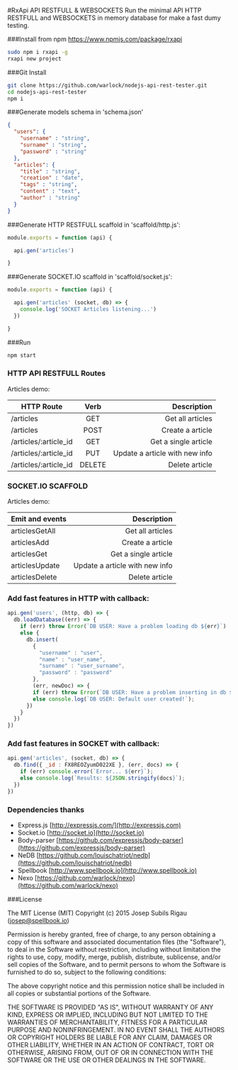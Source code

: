 #RxApi API RESTFULL & WEBSOCKETS
Run the minimal API HTTP RESTFULL and WEBSOCKETS in memory database for make a fast dumy testing.

###Install from npm
https://www.npmjs.com/package/rxapi
```sh
sudo npm i rxapi -g
rxapi new project
```

###Git Install
```sh
git clone https://github.com/warlock/nodejs-api-rest-tester.git
cd nodejs-api-rest-tester
npm i
```


###Generate models schema in 'schema.json'
```json
{
  "users": {
    "username" : "string",
    "surname" : "string",
    "password" : "string"
  },
  "articles": {
    "title" : "string",
    "creation" : "date",
    "tags" : "string",
    "content" : "text",
    "author" : "string"
  }
}

```

###Generate HTTP RESTFULL scaffold in 'scaffold/http.js':
```js
module.exports = function (api) {

  api.gen('articles')

}
```

###Generate SOCKET.IO scaffold in 'scaffold/socket.js':
```js
module.exports = function (api) {

  api.gen('articles' (socket, db) => {
    console.log('SOCKET Articles listening...')
  })

}
```

###Run
```sh
npm start
```

### HTTP API RESTFULL Routes
Articles demo:

| HTTP Route             | Verb     | Description                    |
| ---------------------- |:--------:| ------------------------------:|
| /articles              |  GET     | Get all articles               |
| /articles              |  POST    | Create a article               |
| /articles/:article_id  |  GET     | Get a single article           |
| /articles/:article_id  |  PUT     | Update a article with new info |
| /articles/:article_id  |  DELETE  | Delete article                 |


### SOCKET.IO SCAFFOLD
Articles demo:

| Emit and events   | Description                    |
| ----------------- | ------------------------------:|
| articlesGetAll    | Get all articles               |
| articlesAdd       | Create a article               |
| articlesGet       | Get a single article           |
| articlesUpdate    | Update a article with new info |
| articlesDelete    | Delete article                 |

### Add fast features in HTTP with callback:
```js
api.gen('users', (http, db) => {
  db.loadDatabase((err) => {
    if (err) throw Error(`DB USER: Have a problem loading db ${err}`)
    else {
      db.insert(
        {
          "username" : "user",
          "name" : "user_name",
          "surname" : "user_surname",
          "password" : "password"
        },
        (err, newDoc) => {
        if (err) throw Error(`DB USER: Have a problem inserting in db ${err}!`);
        else console.log(`DB USER: Default user created!`);
      })
    }
  })
})
```

### Add fast features in SOCKET with callback:
```js
api.gen('articles', (socket, db) => {
  db.find({ _id : FX8REOZyumD022XE }, (err, docs) => {
    if (err) console.error(`Error... ${err}`);
    else console.log(`Results: ${JSON.stringify(docs}`);
  })
})
```


### Dependencies thanks
- Express.js [http://expressjs.com/](http://expressjs.com)
- Socket.io [http://socket.io](http://socket.io)
- Body-parser [https://github.com/expressjs/body-parser](https://github.com/expressjs/body-parser)
- NeDB [https://github.com/louischatriot/nedb](https://github.com/louischatriot/nedb)
- Spellbook [http://www.spellbook.io](http://www.spellbook.io)
- Nexo [https://github.com/warlock/nexo](https://github.com/warlock/nexo)



###License

The MIT License (MIT) Copyright (c) 2015 Josep Subils Rigau (josep@spellbook.io)

Permission is hereby granted, free of charge, to any person obtaining a copy of this software and associated documentation files (the "Software"), to deal in the Software without restriction, including without limitation the rights to use, copy, modify, merge, publish, distribute, sublicense, and/or sell copies of the Software, and to permit persons to whom the Software is furnished to do so, subject to the following conditions:

The above copyright notice and this permission notice shall be included in all copies or substantial portions of the Software.

THE SOFTWARE IS PROVIDED "AS IS", WITHOUT WARRANTY OF ANY KIND, EXPRESS OR IMPLIED, INCLUDING BUT NOT LIMITED TO THE WARRANTIES OF MERCHANTABILITY, FITNESS FOR A PARTICULAR PURPOSE AND NONINFRINGEMENT. IN NO EVENT SHALL THE AUTHORS OR COPYRIGHT HOLDERS BE LIABLE FOR ANY CLAIM, DAMAGES OR OTHER LIABILITY, WHETHER IN AN ACTION OF CONTRACT, TORT OR OTHERWISE, ARISING FROM, OUT OF OR IN CONNECTION WITH THE SOFTWARE OR THE USE OR OTHER DEALINGS IN THE SOFTWARE.
